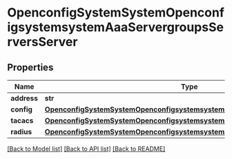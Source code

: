 # OpenconfigSystemSystemOpenconfigsystemsystemAaaServergroupsServersServer

## Properties
Name | Type | Description | Notes
------------ | ------------- | ------------- | -------------
**address** | **str** |  | 
**config** | [**OpenconfigSystemSystemOpenconfigsystemsystemAaaServergroupsServersConfig**](OpenconfigSystemSystemOpenconfigsystemsystemAaaServergroupsServersConfig.md) |  | [optional] 
**tacacs** | [**OpenconfigSystemSystemOpenconfigsystemsystemAaaServergroupsServersTacacs**](OpenconfigSystemSystemOpenconfigsystemsystemAaaServergroupsServersTacacs.md) |  | [optional] 
**radius** | [**OpenconfigSystemSystemOpenconfigsystemsystemAaaServergroupsServersRadius**](OpenconfigSystemSystemOpenconfigsystemsystemAaaServergroupsServersRadius.md) |  | [optional] 

[[Back to Model list]](../README.md#documentation-for-models) [[Back to API list]](../README.md#documentation-for-api-endpoints) [[Back to README]](../README.md)


